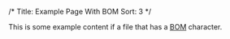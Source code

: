 ﻿/*
Title: Example Page With BOM
Sort: 3
*/

This is some example content if a file that has a [BOM](https://en.wikipedia.org/wiki/Byte_order_mark) character.
